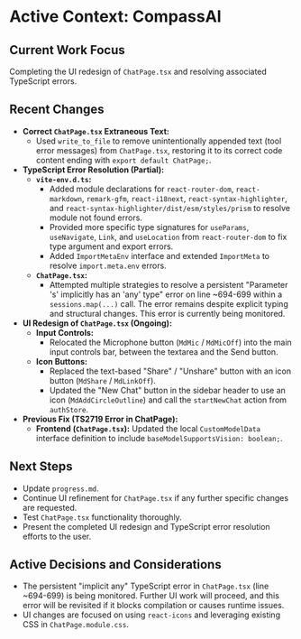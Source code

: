 # Active Context: CompassAI

## Current Work Focus
Completing the UI redesign of `ChatPage.tsx` and resolving associated TypeScript errors.

## Recent Changes
- **Correct `ChatPage.tsx` Extraneous Text:**
    - Used `write_to_file` to remove unintentionally appended text (tool error messages) from `ChatPage.tsx`, restoring it to its correct code content ending with `export default ChatPage;`.
- **TypeScript Error Resolution (Partial):**
    - **`vite-env.d.ts`:**
        - Added module declarations for `react-router-dom`, `react-markdown`, `remark-gfm`, `react-i18next`, `react-syntax-highlighter`, and `react-syntax-highlighter/dist/esm/styles/prism` to resolve module not found errors.
        - Provided more specific type signatures for `useParams`, `useNavigate`, `Link`, and `useLocation` from `react-router-dom` to fix type argument and export errors.
        - Added `ImportMetaEnv` interface and extended `ImportMeta` to resolve `import.meta.env` errors.
    - **`ChatPage.tsx`:**
        - Attempted multiple strategies to resolve a persistent "Parameter 's' implicitly has an 'any' type" error on line ~694-699 within a `sessions.map(...)` call. The error remains despite explicit typing and structural changes. This error is currently being monitored.
- **UI Redesign of `ChatPage.tsx` (Ongoing):**
    - **Input Controls:**
        - Relocated the Microphone button (`MdMic` / `MdMicOff`) into the main input controls bar, between the textarea and the Send button.
    - **Icon Buttons:**
        - Replaced the text-based "Share" / "Unshare" button with an icon button (`MdShare` / `MdLinkOff`).
        - Updated the "New Chat" button in the sidebar header to use an icon (`MdAddCircleOutline`) and call the `startNewChat` action from `authStore`.
- **Previous Fix (TS2719 Error in ChatPage):**
    - **Frontend (`ChatPage.tsx`):** Updated the local `CustomModelData` interface definition to include `baseModelSupportsVision: boolean;`.

## Next Steps
- Update `progress.md`.
- Continue UI refinement for `ChatPage.tsx` if any further specific changes are requested.
- Test `ChatPage.tsx` functionality thoroughly.
- Present the completed UI redesign and TypeScript error resolution efforts to the user.

## Active Decisions and Considerations
- The persistent "implicit any" TypeScript error in `ChatPage.tsx` (line ~694-699) is being monitored. Further UI work will proceed, and this error will be revisited if it blocks compilation or causes runtime issues.
- UI changes are focused on using `react-icons` and leveraging existing CSS in `ChatPage.module.css`.
